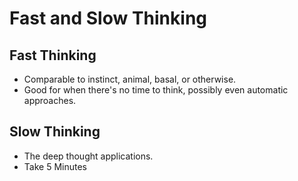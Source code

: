 # Fast and Slow Thinking
## Fast Thinking
* Comparable to instinct, animal, basal, or otherwise.
* Good for when there's no time to think, possibly even automatic approaches.

## Slow Thinking
* The deep thought applications.
* Take 5 Minutes
